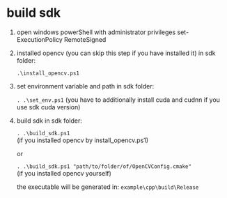 # build sdk

1. open windows powerShell with administrator privileges
   set-ExecutionPolicy RemoteSigned

2. installed opencv (you can skip this step if you have installed it)
   in sdk folder:

   `.\install_opencv.ps1`

3. set environment variable and path
   in sdk folder:

   `. .\set_env.ps1`
   (you have to additionally install cuda and cudnn if you use sdk cuda version)

4. build sdk
   in sdk folder:

   `. .\build_sdk.ps1` \
   (if you installed opencv by install_opencv.ps1)

   or

   `. .\build_sdk.ps1 "path/to/folder/of/OpenCVConfig.cmake"` \
   (if you installed opencv yourself)

   the executable will be generated in:
   `example\cpp\build\Release`
